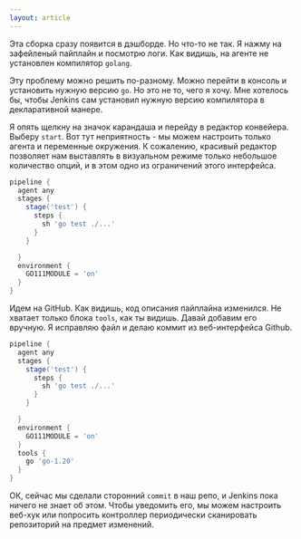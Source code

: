 ```yaml
---
layout: article
---
```

Эта сборка сразу появится в дэшборде. Но что-то не так. Я нажму на зафейленый пайплайн и посмотрю логи. Как видишь, на агенте не установлен компилятор `golang`.

Эту проблему можно решить по-разному. Можно перейти в консоль и установить нужную версию `go`. Но это не то, чего я хочу. Мне хотелось бы, чтобы Jenkins сам установил нужную версию компилятора в декларативной манере.

Я опять щелкну на значок карандаша и перейду в редактор конвейера. Выберу `start`. Вот тут неприятность - мы можем настроить только агента и переменные окружения. К сожалению, красивый редактор позволяет нам выставлять в визуальном режиме только небольшое количество опций, и в этом одно из ограничений этого интерфейса.

```groovy
pipeline {
  agent any
  stages {
    stage('test') {
      steps {
        sh 'go test ./...'
      }
    }

  }
  environment {
    GO111MODULE = 'on'
  }
}
```

Идем на GitHub. Как видишь, код описания пайплайна изменился. Не хватает только блока `tools`, как ты видишь. Давай добавим его вручную. Я исправляю файл и делаю коммит из веб-интерфейса Github.

```groovy
pipeline {
  agent any
  stages {
    stage('test') {
      steps {
        sh 'go test ./...'
      }
    }

  }
  environment {
    GO111MODULE = 'on'
  }
  tools {
    go 'go-1.20'
  }
}
```

ОК, сейчас мы сделали сторонний `commit` в наш репо, и Jenkins пока ничего не знает об этом. Чтобы уведомить его, мы можем настроить веб-хук или попросить контроллер периодически сканировать репозиторий на предмет изменений.
